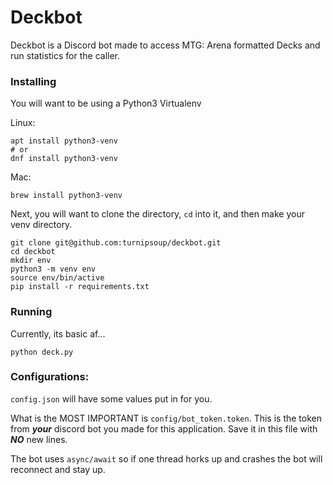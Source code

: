 # Deckbot

Deckbot is a Discord bot made to access MTG: Arena formatted Decks and run statistics for the caller.

### Installing
You will want to be using a Python3 Virtualenv

Linux:
```
apt install python3-venv
# or
dnf install python3-venv
```

Mac:
```
brew install python3-venv
```

Next, you will want to clone the directory, `cd` into it, and then make your venv directory.

```
git clone git@github.com:turnipsoup/deckbot.git
cd deckbot
mkdir env
python3 -m venv env
source env/bin/active
pip install -r requirements.txt
```

### Running

Currently, its basic af...
```
python deck.py
```

### Configurations:
`config.json` will have some values put in for you.

What is the MOST IMPORTANT is `config/bot_token.token`. This is the token from ***your*** discord bot you made for this application. Save it in this file with ***NO*** new lines.

The bot uses `async/await` so if one thread horks up and crashes the bot will reconnect and stay up.